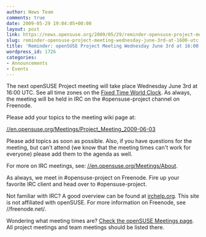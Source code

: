 ```yaml
---
author: News Team
comments: true
date: 2009-05-29 19:04:05+00:00
layout: post
link: https://news.opensuse.org/2009/05/29/reminder-opensuse-project-meeting-wednesday-june-3rd-at-1600-utc/
slug: reminder-opensuse-project-meeting-wednesday-june-3rd-at-1600-utc
title: 'Reminder: openSUSE Project Meeting Wednesday June 3rd at 16:00 UTC'
wordpress_id: 1726
categories:
- Announcements
- Events
---
```


The next openSUSE Project meeting will take place Wednesday June 3rd at 16:00 UTC. See all time zones on the [Fixed Time World Clock](//is.gd/Jd0Z). As always, the meeting will be held in IRC on the #opensuse-project channel on Freenode.

Please add your topics to the meeting wiki page at:

[//en.opensuse.org/Meetings/Project_Meeting_2009-06-03](//en.opensuse.org/Meetings/Project_Meeting_2009-06-03)

Please add topics as soon as possible. Also, if you have questions for the meeting, but can't attend (we know that the meeting times can't work for everyone) please add them to the agenda as well.

For more on IRC meetings, see: [//en.opensuse.org/Meetings/About](//en.opensuse.org/Meetings/About).

As always, we meet in #opensuse-project on Freenode. Fire up your favorite IRC client and head over to #opensuse-project.

Not familiar with IRC? A good overview can be found at [irchelp.org](//www.irchelp.org/). This site is not affiliated with openSUSE. For more information on Freenode, see //freenode.net/.

Wondering what meeting times are? [Check the openSUSE Meetings page](//en.opensuse.org/Meetings). All project meetings and team meetings should be listed there.
